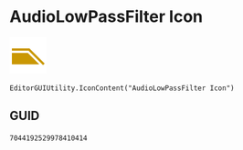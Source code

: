 # AudioLowPassFilter Icon
![](/img/AudioLowPassFilter%20Icon.png)

``` CSharp
EditorGUIUtility.IconContent("AudioLowPassFilter Icon")
```
## GUID
```
7044192529978410414
```
